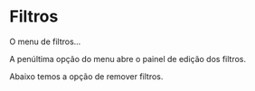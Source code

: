 # Filtros

O menu de filtros...

A penúltima opção do menu abre o painel de edição dos filtros.

Abaixo temos a opção de remover filtros.
